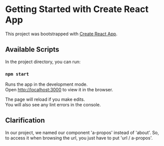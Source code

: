 # Getting Started with Create React App

This project was bootstrapped with [Create React App](https://github.com/facebook/create-react-app).

## Available Scripts

In the project directory, you can run:

### `npm start`

Runs the app in the development mode.\
Open [http://localhost:3000](http://localhost:3000) to view it in the browser.

The page will reload if you make edits.\
You will also see any lint errors in the console.

## Clarification

In our project, we named our component 'a-propos' instead of 'about'.
So, to access it when browsing the url, you just have to put 'url / a-propos'.

